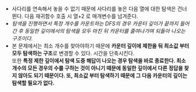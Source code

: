 - 사다리를 연속해서 놓을 수 없기 때문에 사다리를 놓은 다음 열에 대한 탐색은 건너 뛴다. 다음 재귀함수 호출 시 열+2 로 매개변수를 넘겨준다.
- *탐색을 진행하면서 특정 개수를 카운트하는 DFS의 경우 카운터 깊이가 끝까지 들어간 후 동일한 깊이에서의 탐색을 모두 마친 뒤 카운터를 줄여나가며 되돌아 나오는 구조이다.*
- 본 문제에서는 최소 개수를 찾아야하기 때문에 **카운터 깊이에 제한을 둬 최소값 부터 모두 탐색하는 구조**로 변경할 수 있다. 시간을 단축시킨다.  
  또한 **특정 제한 깊이에서 탐색 도중 해답이 나오는 경우 탐색을 바로 종료한다. 최소 개수의 모든 경우의 수를 구하는 것이 아니기 때문에 동일한 깊이에서 다른 정답을 찾지 않아도 되기  때문이다. 또, 최소값 부터 탐색하기 때문에 그 다음 카운터의 깊이는 탐색할 필요가 없다.**

